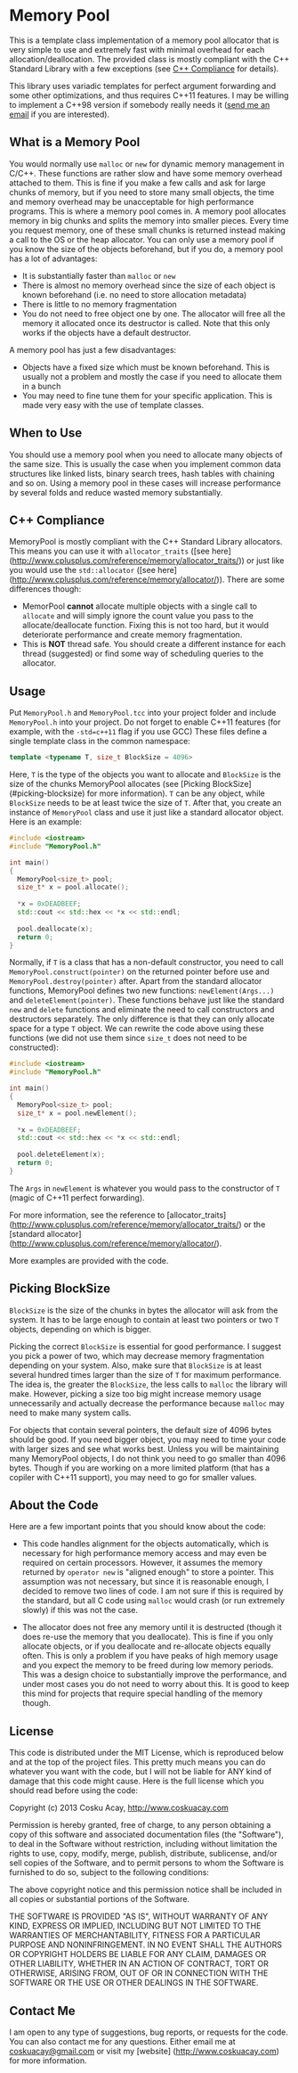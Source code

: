 Memory Pool
==========

This is a template class implementation of a memory pool allocator that is very simple to use and extremely fast with minimal overhead for each allocation/deallocation. The provided class is mostly compliant with the C++ Standard Library with a few exceptions (see [C++ Compliance](#c-compliance) for details).

This library uses variadic templates for perfect argument forwarding and some other optimizations, and thus requires C++11 features. I may be willing to implement a C++98 version if somebody really needs it ([send me an email](mailto:coskuacay@gmail.com) if you are interested). 

What is a Memory Pool
-------------------------
You would normally use `malloc` or `new` for dynamic memory management in C/C++. These functions are rather slow and have some memory overhead attached to them. This is fine if you make a few calls and ask for large chunks of memory, but if you need to store many small objects, the time and memory overhead may be unacceptable for high performance programs. This is where a memory pool comes in. 
A memory pool allocates memory in big chunks and splits the memory into smaller pieces. Every time you request memory, one of these small chunks is returned instead making a call to the OS or the heap allocator. You can only use a memory pool if you know the size of the objects beforehand, but if you do, a memory pool has a lot of advantages:

* It is substantially faster than `malloc` or `new`
* There is almost no memory overhead since the size of each object is known beforehand (i.e. no need to store allocation metadata)
* There is little to no memory fragmentation
* You do not need to free object one by one. The allocator will free all the memory it allocated once its destructor is called. Note that this only works if the objects have a default destructor.

A memory pool has just a few disadvantages:

* Objects have a fixed size which must be known beforehand. This is usually not a problem and mostly the case if you need to allocate them in a bunch
* You may need to fine tune them for your specific application. This is made very easy with the use of template classes.

When to Use
-------------------------
You should use a memory pool when you need to allocate many objects of the same size. This is usually the case when you implement common data structures like linked lists, binary search trees, hash tables with chaining and so on. Using a memory pool in these cases will increase performance by several folds and reduce wasted memory substantially.

C++ Compliance
-------------------------
MemoryPool is mostly compliant with the C++ Standard Library allocators. This means you can use it with `allocator_traits` ([see here] (http://www.cplusplus.com/reference/memory/allocator_traits/)) or just like you would use the `std::allocator` ([see here] (http://www.cplusplus.com/reference/memory/allocator/)). There are some differences though:

* MemorPool **cannot** allocate multiple objects with a single call to `allocate` and will simply ignore the count value you pass to the allocate/deallocate function. Fixing this is not too hard, but it would deteriorate performance and create memory fragmentation.
* This is **NOT** thread safe. You should create a different instance for each thread (suggested) or find some way of scheduling queries to the allocator.

Usage
-------------------------
Put `MemoryPool.h` and `MemoryPool.tcc` into your project folder and include `MemoryPool.h` into your project. Do not forget to enable C++11 features (for example, with the `-std=c++11` flag if you use GCC) These files define a single template class in the common namespace:
```C++
template <typename T, size_t BlockSize = 4096>
```

Here, `T` is the type of the objects you want to allocate and `BlockSize` is the size of the chunks MemoryPool allocates (see [Picking BlockSize] (#picking-blocksize) for more information). `T` can be any object, while `BlockSize` needs to be at least twice the size of `T`. After that, you create an instance of `MemoryPool` class and use it just like a standard allocator object. Here is an example:
```C++
#include <iostream>
#include "MemoryPool.h"

int main()
{
  MemoryPool<size_t> pool;
  size_t* x = pool.allocate();
  
  *x = 0xDEADBEEF;
  std::cout << std::hex << *x << std::endl;
  
  pool.deallocate(x);
  return 0;
}
```

Normally, if `T` is a class that has a non-default constructor, you need to call `MemoryPool.construct(pointer)` on the returned pointer before use and `MemoryPool.destroy(pointer)` after. Apart from the standard allocator functions, MemoryPool defines two new functions: `newElement(Args...)` and `deleteElement(pointer)`. These functions behave just like the standard `new` and `delete` functions and eliminate the need to call constructors and destructors separately. The only difference is that they can only allocate space for a type `T` object. We can rewrite the code above using these functions (we did not use them since `size_t` does not need to be constructed):
```C++
#include <iostream>
#include "MemoryPool.h"

int main()
{
  MemoryPool<size_t> pool;
  size_t* x = pool.newElement();
  
  *x = 0xDEADBEEF;
  std::cout << std::hex << *x << std::endl;
  
  pool.deleteElement(x);
  return 0;
}
```

The `Args` in `newElement` is whatever you would pass to the constructor of `T` (magic of C++11 perfect forwarding).

For more information, see the reference to [allocator_traits] (http://www.cplusplus.com/reference/memory/allocator_traits/) or the [standard allocator] (http://www.cplusplus.com/reference/memory/allocator/).

More examples are provided with the code.

Picking BlockSize
-------------------------
`BlockSize` is the size of the chunks in bytes the allocator will ask from the system. It has to be large enough to contain at least two pointers or two `T` objects, depending on which is bigger. 

Picking the correct `BlockSize` is essential for good performance. I suggest you pick a power of two, which may decrease memory fragmentation depending on your system. Also, make sure that `BlockSize` is at least several hundred times larger than the size of `T` for maximum performance. The idea is, the greater the `BlockSize`, the less calls to `malloc` the library will make. However, picking a size too big might increase memory usage unnecessarily and actually decrease the performance because `malloc` may need to make many system calls.

For objects that contain several pointers, the default size of 4096 bytes should be good. If you need bigger object, you may need to time your code with larger sizes and see what works best. Unless you will be maintaining many MemoryPool objects, I do not think you need to go smaller than 4096 bytes. Though if you are working on a more limited platform (that has a copiler with C++11 support), you may need to go for smaller values. 

About the Code
-------------------------
Here are a few important points that you should know about the code:

* This code handles alignment for the objects automatically, which is necessary for high performance memory access and may even be required on certain processors. However, it assumes the memory returned by `operator new` is "aligned enough" to store a pointer. This assumption was not necessary, but since it is reasonable enough, I decided to remove two lines of code. I am not sure if this is required by the standard, but all C code using `malloc` would crash (or run extremely slowly) if this was not the case.

* The allocator does not free any memory until it is destructed (though it does re-use the memory that you deallocate).  This is fine if you only allocate objects, or if you deallocate and re-allocate objects equally often. This is only a problem if you have peaks of high memory usage and you expect the memory to be freed during low memory periods. This was a design choice to substantially improve the performance, and under most cases you do not need to worry about this. It is good to keep this mind for projects that require special handling of the memory though.

License
-------------------------
This code is distributed under the MIT License, which is reproduced below and at the top of the project files. This pretty much means you can do whatever you want with the code, but I will not be liable for ANY kind of damage that this code might cause. Here is the full license which you should read before using the code:

Copyright (c) 2013 Cosku Acay, http://www.coskuacay.com

Permission is hereby granted, free of charge, to any person obtaining a copy of this software and associated documentation files (the "Software"), to deal in the Software without restriction, including without limitation the rights to use, copy, modify, merge, publish, distribute, sublicense, and/or sell copies of the Software, and to permit persons to whom the Software is furnished to do so, subject to the following conditions:

The above copyright notice and this permission notice shall be included in all copies or substantial portions of the Software.

THE SOFTWARE IS PROVIDED "AS IS", WITHOUT WARRANTY OF ANY KIND, EXPRESS OR IMPLIED, INCLUDING BUT NOT LIMITED TO THE WARRANTIES OF MERCHANTABILITY, FITNESS FOR A PARTICULAR PURPOSE AND NONINFRINGEMENT. IN NO EVENT SHALL THE AUTHORS OR COPYRIGHT HOLDERS BE LIABLE FOR ANY CLAIM, DAMAGES OR OTHER LIABILITY, WHETHER IN AN ACTION OF CONTRACT, TORT OR OTHERWISE, ARISING FROM, OUT OF OR IN CONNECTION WITH THE SOFTWARE OR THE USE OR OTHER DEALINGS IN THE SOFTWARE.

Contact Me
-------------------------
I am open to any type of suggestions, bug reports, or requests for the code. You can also contact me for any questions. Either email me at coskuacay@gmail.com or visit my [website] (http://www.coskuacay.com) for more information.

